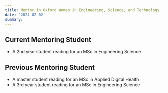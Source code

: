```yaml
---
title: Mentor in Oxford Women in Engineering, Science, and Technology (University of Oxford)
date: '2024-02-02'
summary: 
---
```



## Current Mentoring Student
- A 2nd year student reading for an MSc in Engineering Science

## Previous  Mentoring Student 
- A master student reading for an MSc in Applied Digital Health
- A 3rd year student reading for an MSc in Engineering Science
